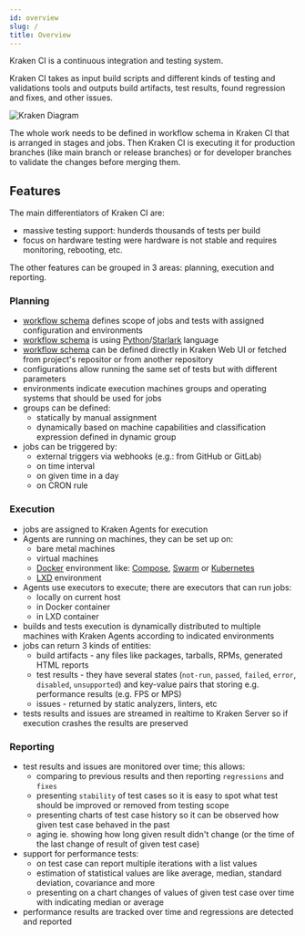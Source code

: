 ```yaml
---
id: overview
slug: /
title: Overview
---
```


Kraken CI is a continuous integration and testing system.

Kraken CI takes as input build scripts and different kinds of testing and validations tools
and outputs build artifacts, test results, found regression and fixes, and other issues.

![Kraken Diagram](/img/kraken-diagram.png)

The whole work needs to be defined in workflow schema in Kraken CI that is arranged in stages and jobs.
Then Kraken CI is executing it for production branches (like main branch or release branches)
or for developer branches to validate the changes before merging them.

## Features

The main differentiators of Kraken CI are:

- massive testing support: hunderds thousands of tests per build
- focus on hardware testing were hardware is not stable and requires monitoring, rebooting, etc.

The other features can be grouped in 3 areas: planning, execution and reporting.

### Planning

- [workflow schema](schema) defines scope of jobs and tests with assigned configuration and
  environments
- [workflow schema](schema) is using
  [Python](https://www.python.org/)/[Starlark](https://github.com/bazelbuild/starlark) language
- [workflow schema](schema) can be defined directly in Kraken Web UI or
  fetched from project's repositor or from another repository
- configurations allow running the same set of tests but with different parameters
- environments indicate execution machines groups and operating systems that should be used for jobs
- groups can be defined:
   - statically by manual assignment
   - dynamically based on machine capabilities and classification expression defined in dynamic group
- jobs can be triggered by:
   - external triggers via webhooks (e.g.: from GitHub or GitLab)
   - on time interval
   - on given time in a day
   - on CRON rule

### Execution

- jobs are assigned to Kraken Agents for execution
- Agents are running on machines, they can be set up on:
  - bare metal machines
  - virtual machines
  - [Docker](https://www.docker.com/) environment
    like:
    [Compose](https://docs.docker.com/compose/),
    [Swarm](https://docs.docker.com/engine/swarm/)
    or [Kubernetes](https://kubernetes.io/)
  - [LXD](https://linuxcontainers.org/lxd/introduction/) environment
- Agents use executors to execute; there are executors that can run jobs:
  - locally on current host
  - in Docker container
  - in LXD container
- builds and tests execution is dynamically distributed to multiple machines with Kraken Agents according to indicated environments
- jobs can return 3 kinds of entities:
  - build artifacts - any files like packages, tarballs, RPMs, generated HTML reports
  - test results - they have several states (`not-run`, `passed`, `failed`, `error`, `disabled`, `unsupported`)
    and key-value pairs that storing e.g. performance results (e.g. FPS or MPS)
  - issues - returned by static analyzers, linters, etc
- tests results and issues are streamed in realtime to Kraken Server so if execution crashes the results are preserved

### Reporting

- test results and issues are monitored over time; this allows:
  - comparing to previous results and then reporting `regressions` and `fixes`
  - presenting `stability` of test cases so it is easy to spot what test should be improved or removed from testing scope
  - presenting charts of test case history so it can be observed how given test case behaved in the past
  - aging ie. showing how long given result didn't change (or the time of the last change of result of given test case)
- support for performance tests:
  - on test case can report multiple iterations with a list values
  - estimation of statistical values are like average, median, standard deviation, covariance and more
  - presenting on a chart changes of values of given test case over time with indicating median or average
- performance results are tracked over time and regressions are detected and reported
